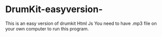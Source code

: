 # DrumKit-easyversion-
This is an easy version of drumkit Html Js
You need to have .mp3 file on your own computer to run this program.
